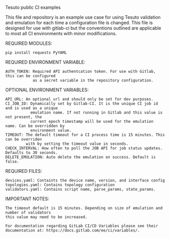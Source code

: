 Tesuto public CI examples

This file and repository is an example use case for using Tesuto validation and emulation for
each time a configuration file is changed. This file is designed for use with gitlab-ci but the
conventions outlined are applicable to most all CI environments with minor modifications.

REQUIRED MODULES:

    pip install requests PyYAML

REQUIRED ENVIRONMENT VARIABLE:

    AUTH_TOKEN: Required API authentcation token. For use with Gitlab, this can be configured
                as a secret variable in the repository configuration.

OPTIONAL ENVIRONMENT VARIABLES:

    API_URL: An optional url and should only be set for dev purposes.
    CI_JOB_ID: Dynamically set by Gitlab-CI. It is the unique CI job id and is used as a unique
               emulation name. If not running in Gitlab and this value is not present, the
               current epoch timestamp will be used for the emulation name. Can be overridden by
               environment value.
    TIMEOUT: The default timeout for a CI process time is 15 minutes. This can be overriden
             with by setting the timeout value in seconds.
    CHECK_INTERVAL: How often to poll the JOB API for job status updates. Defaults to 30 seconds.
    DELETE_EMULATION: Auto delete the emulation on success. Default is false.

REQUIRED FILES:

    devices.yaml: Containts the device name, version, and interface config
    topologies.yaml: Contains topology configuration
    validators.yaml: Contains script name, parse_params, state_params.

IMPORTANT NOTES:

    The timeout default is 15 minutes. Depending on size of emulation and number of validators
    this value may need to be increased.

    For documentation regarding GitLab CI/CD Variables please see their documentation at: https://docs.gitlab.com/ee/ci/variables/.


